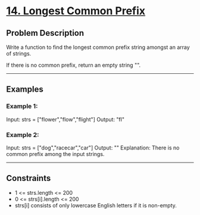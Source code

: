 # [14. Longest Common Prefix](https://leetcode.com/problems/longest-common-prefix/description/)

## Problem Description

Write a function to find the longest common prefix string amongst an array of strings.

If there is no common prefix, return an empty string "".

 ---

## Examples

### Example 1:

Input: strs = ["flower","flow","flight"]
Output: "fl"

### Example 2:

Input: strs = ["dog","racecar","car"]
Output: ""
Explanation: There is no common prefix among the input strings.


---

## Constraints


- 1 <= strs.length <= 200
- 0 <= strs[i].length <= 200
- strs[i] consists of only lowercase English letters if it is non-empty.